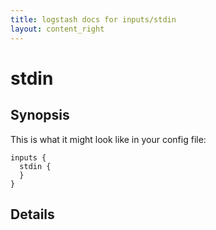 ```yaml
---
title: logstash docs for inputs/stdin
layout: content_right
---
```

# stdin



## Synopsis

This is what it might look like in your config file:

    inputs {
      stdin {
      }
    }

## Details

